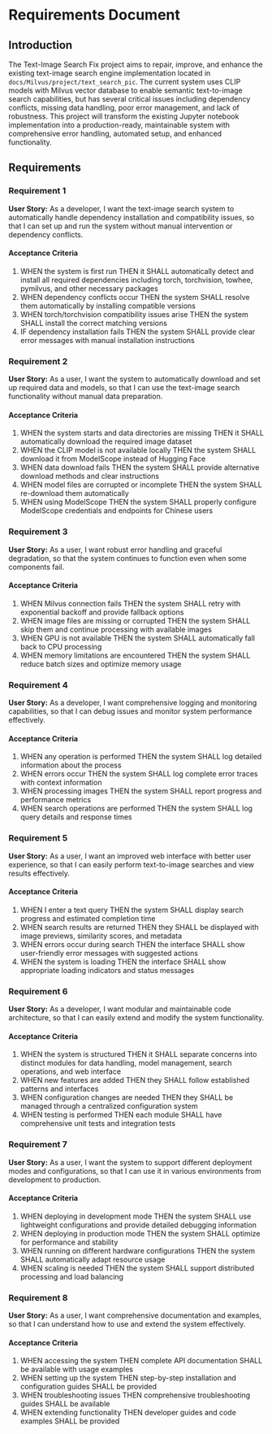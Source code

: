 # Requirements Document

## Introduction

The Text-Image Search Fix project aims to repair, improve, and enhance the existing text-image search engine implementation located in `docs/Milvus/project/text_search_pic`. The current system uses CLIP models with Milvus vector database to enable semantic text-to-image search capabilities, but has several critical issues including dependency conflicts, missing data handling, poor error management, and lack of robustness. This project will transform the existing Jupyter notebook implementation into a production-ready, maintainable system with comprehensive error handling, automated setup, and enhanced functionality.

## Requirements

### Requirement 1

**User Story:** As a developer, I want the text-image search system to automatically handle dependency installation and compatibility issues, so that I can set up and run the system without manual intervention or dependency conflicts.

#### Acceptance Criteria

1. WHEN the system is first run THEN it SHALL automatically detect and install all required dependencies including torch, torchvision, towhee, pymilvus, and other necessary packages
2. WHEN dependency conflicts occur THEN the system SHALL resolve them automatically by installing compatible versions
3. WHEN torch/torchvision compatibility issues arise THEN the system SHALL install the correct matching versions
4. IF dependency installation fails THEN the system SHALL provide clear error messages with manual installation instructions

### Requirement 2

**User Story:** As a user, I want the system to automatically download and set up required data and models, so that I can use the text-image search functionality without manual data preparation.

#### Acceptance Criteria

1. WHEN the system starts and data directories are missing THEN it SHALL automatically download the required image dataset
2. WHEN the CLIP model is not available locally THEN the system SHALL download it from ModelScope instead of Hugging Face
3. WHEN data download fails THEN the system SHALL provide alternative download methods and clear instructions
4. WHEN model files are corrupted or incomplete THEN the system SHALL re-download them automatically
5. WHEN using ModelScope THEN the system SHALL properly configure ModelScope credentials and endpoints for Chinese users

### Requirement 3

**User Story:** As a user, I want robust error handling and graceful degradation, so that the system continues to function even when some components fail.

#### Acceptance Criteria

1. WHEN Milvus connection fails THEN the system SHALL retry with exponential backoff and provide fallback options
2. WHEN image files are missing or corrupted THEN the system SHALL skip them and continue processing with available images
3. WHEN GPU is not available THEN the system SHALL automatically fall back to CPU processing
4. WHEN memory limitations are encountered THEN the system SHALL reduce batch sizes and optimize memory usage

### Requirement 4

**User Story:** As a developer, I want comprehensive logging and monitoring capabilities, so that I can debug issues and monitor system performance effectively.

#### Acceptance Criteria

1. WHEN any operation is performed THEN the system SHALL log detailed information about the process
2. WHEN errors occur THEN the system SHALL log complete error traces with context information
3. WHEN processing images THEN the system SHALL report progress and performance metrics
4. WHEN search operations are performed THEN the system SHALL log query details and response times

### Requirement 5

**User Story:** As a user, I want an improved web interface with better user experience, so that I can easily perform text-to-image searches and view results effectively.

#### Acceptance Criteria

1. WHEN I enter a text query THEN the system SHALL display search progress and estimated completion time
2. WHEN search results are returned THEN they SHALL be displayed with image previews, similarity scores, and metadata
3. WHEN errors occur during search THEN the interface SHALL show user-friendly error messages with suggested actions
4. WHEN the system is loading THEN the interface SHALL show appropriate loading indicators and status messages

### Requirement 6

**User Story:** As a developer, I want modular and maintainable code architecture, so that I can easily extend and modify the system functionality.

#### Acceptance Criteria

1. WHEN the system is structured THEN it SHALL separate concerns into distinct modules for data handling, model management, search operations, and web interface
2. WHEN new features are added THEN they SHALL follow established patterns and interfaces
3. WHEN configuration changes are needed THEN they SHALL be managed through a centralized configuration system
4. WHEN testing is performed THEN each module SHALL have comprehensive unit tests and integration tests

### Requirement 7

**User Story:** As a user, I want the system to support different deployment modes and configurations, so that I can use it in various environments from development to production.

#### Acceptance Criteria

1. WHEN deploying in development mode THEN the system SHALL use lightweight configurations and provide detailed debugging information
2. WHEN deploying in production mode THEN the system SHALL optimize for performance and stability
3. WHEN running on different hardware configurations THEN the system SHALL automatically adapt resource usage
4. WHEN scaling is needed THEN the system SHALL support distributed processing and load balancing

### Requirement 8

**User Story:** As a user, I want comprehensive documentation and examples, so that I can understand how to use and extend the system effectively.

#### Acceptance Criteria

1. WHEN accessing the system THEN complete API documentation SHALL be available with usage examples
2. WHEN setting up the system THEN step-by-step installation and configuration guides SHALL be provided
3. WHEN troubleshooting issues THEN comprehensive troubleshooting guides SHALL be available
4. WHEN extending functionality THEN developer guides and code examples SHALL be provided